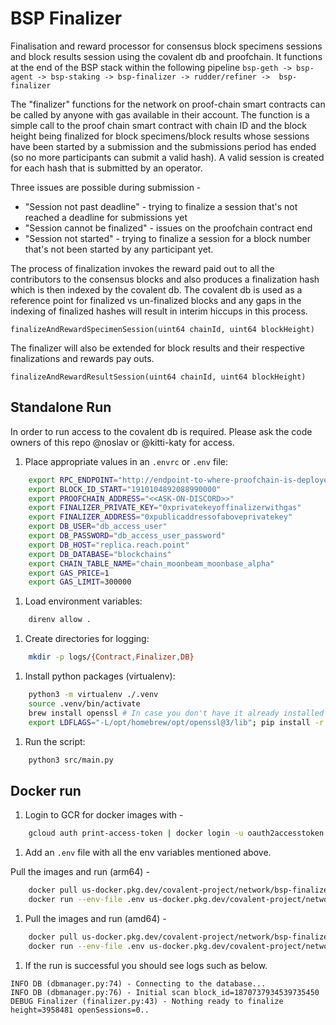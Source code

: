 # BSP Finalizer

Finalisation and reward processor for consensus block specimens sessions and block results session using the covalent db and proofchain. It functions at the end of the BSP stack within the following pipeline `bsp-geth -> bsp-agent -> bsp-staking -> bsp-finalizer -> rudder/refiner ->  bsp-finalizer`

The "finalizer" functions for the network on proof-chain smart contracts can be called by anyone with gas available in their account. The function is a simple call to the proof chain smart contract with chain ID and the block height being finalized for block specimens/block results whose sessions have been started by a submission and the submissions period has ended (so no more participants can submit a valid hash). A valid session is created for each hash that is submitted by an operator.

Three issues are possible during submission -

- "Session not past deadline" - trying to finalize a session that's not reached a deadline for submissions yet
- "Session cannot be finalized" - issues on the proofchain contract end
- "Session not started" - trying to finalize a session for a block number that's not been started by any participant yet.

The process of finalization invokes the reward paid out to all the contributors to the consensus blocks and also produces a finalization hash which is then indexed by the covalent db. The covalent db is used as a reference point for finalized vs un-finalized blocks and any gaps in the indexing of finalized hashes will result in interim hiccups in this process.

```sol
finalizeAndRewardSpecimenSession(uint64 chainId, uint64 blockHeight)
```

The finalizer will also be extended for block results and their respective finalizations and rewards pay outs.

```sol
finalizeAndRewardResultSession(uint64 chainId, uint64 blockHeight)
```

## Standalone Run

In order to run access to the covalent db is required. Please ask the code owners of this repo @noslav or @kitti-katy for access.

1. Place appropriate values in an `.envrc` or `.env` file:

```bash
    export RPC_ENDPOINT="http://endpoint-to-where-proofchain-is-deployed"
    export BLOCK_ID_START="1910104892088990000"
    export PROOFCHAIN_ADDRESS="<<ASK-ON-DISCORD>>"
    export FINALIZER_PRIVATE_KEY="0xprivatekeyoffinalizerwithgas"
    export FINALIZER_ADDRESS="0xpublicaddressofaboveprivatekey"
    export DB_USER="db_access_user"
    export DB_PASSWORD="db_access_user_password"
    export DB_HOST="replica.reach.point"
    export DB_DATABASE="blockchains"
    export CHAIN_TABLE_NAME="chain_moonbeam_moonbase_alpha"
    export GAS_PRICE=1
    export GAS_LIMIT=300000
```

1. Load environment variables:

```bash
    direnv allow .
```

1. Create directories for logging:

```bash
    mkdir -p logs/{Contract,Finalizer,DB}
```

1. Install python packages (virtualenv):

```bash
    python3 -m virtualenv ./.venv
    source .venv/bin/activate
    brew install openssl # In case you don't have it already installed
    export LDFLAGS="-L/opt/homebrew/opt/openssl@3/lib"; pip install -r requirements.txt
```

1. Run the script:

```bash
    python3 src/main.py
```

## Docker run

1. Login to GCR for docker images with -

```bash
    gcloud auth print-access-token | docker login -u oauth2accesstoken --password-stdin https://gcr.io
```

1. Add an `.env` file with all the env variables mentioned above.

Pull the images and run (arm64) -

```bash
    docker pull us-docker.pkg.dev/covalent-project/network/bsp-finalizer:latest
    docker run --env-file .env us-docker.pkg.dev/covalent-project/network/bsp-finalizer:latest
```

1. Pull the images and run (amd64) -

```bash
    docker pull us-docker.pkg.dev/covalent-project/network/bsp-finalizer:latest
    docker run --env-file .env us-docker.pkg.dev/covalent-project/network/bsp-finalizer:latest
```

1. If the run is successful you should see logs such as below.

```log
INFO DB (dbmanager.py:74) - Connecting to the database...
INFO DB (dbmanager.py:76) - Initial scan block_id=1870737934539735450
DEBUG Finalizer (finalizer.py:43) - Nothing ready to finalize height=3958481 openSessions=0..
```
